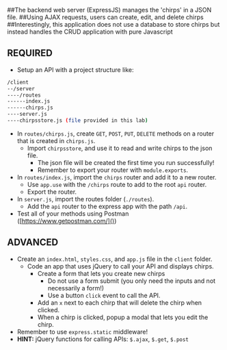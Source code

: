 ##The backend web server (ExpressJS) manages the 'chirps' in a JSON file.
##Using AJAX requests, users can create, edit, and delete chirps
##Interestingly, this application does not use a database to store chirps but instead handles the CRUD application with pure Javascript


## REQUIRED

* Setup an API with a project structure like:

```bash
/client
--/server
----/routes
------index.js
------chirps.js
----server.js
----chirpsstore.js (file provided in this lab)
```

* In `routes/chirps.js`, create `GET`, `POST`, `PUT`, `DELETE` methods on a router that is created in `chirps.js`.
  * Import `chirpsstore`, and use it to read and write chirps to the json file.
    * The json file will be created the first time you run successfully!
    * Remember to export your router with `module.exports`.
* In `routes/index.js`, import the `chirps` router and add it to a new router.
  * Use `app.use` with the `/chirps` route to add to the root `api` router.
  * Export the router.
* In `server.js`, import the routes folder (`./routes`).
  * Add the `api` router to the express app with the path `/api`.
* Test all of your methods using Postman ([https://www.getpostman.com/]())

## ADVANCED

* Create an `index.html`, `styles.css`, and `app.js` file in the `client` folder.
  * Code an app that uses jQuery to call your API and displays chirps.
    * Create a form that lets you create new chirps
      * Do not use a form submit (you only need the inputs and not necessarily a form!)
      * Use a button `click` event to call the API.
    * Add an `x` next to each chirp that will delete the chirp when clicked.
    * When a chirp is clicked, popup a modal that lets you edit the chirp.
* Remember to use `express.static` middleware!
* **HINT:** jQuery functions for calling APIs: `$.ajax`, `$.get`, `$.post`